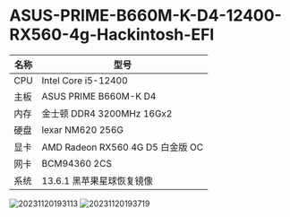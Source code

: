# ASUS-PRIME-B660M-K-D4-12400-RX560-4g-Hackintosh-EFI

| 名称 | 型号 |
| ---- | ---- |
| CPU | Intel Core i5-12400
| 主板 | ASUS PRIME B660M-K D4 
| 内存 | 金士顿 DDR4 3200MHz 16Gx2
| 硬盘 | lexar NM620 256G
| 显卡 | AMD Radeon RX560 4G D5 白金版 OC
| 网卡 | BCM94360 2CS
| 系统 | 13.6.1 黑苹果星球恢复镜像

![20231120193113](https://github.com/jmiaob/ASUS-PRIME-B660M-K-D4-12400-RX560-4g-Hackintosh-EFI/assets/115988904/3ae502e1-6bab-40d9-bfe3-65c2640274b7)
![20231120193719](https://github.com/jmiaob/ASUS-PRIME-B660M-K-D4-12400-RX560-4g-Hackintosh-EFI/assets/115988904/747d99ac-e95c-48f2-97ab-6c30d5ca9df1)
